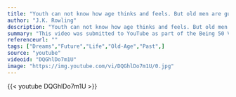 ```yaml
---
title: "Youth can not know how age thinks and feels. But old men are guilty if they forget what it was to be young."
author: "J.K. Rowling"
description: "Youth can not know how age thinks and feels. But old men are guilty if they forget what it was to be young. - J.K. Rowling quotes from GetInspired365.com"
summary: "This video was submitted to YouTube as part of the Being 50 Video Competition sponsored by Saga. "
referenceurl: ""
tags: ["Dreams","Future","Life","Old-Age","Past",]
source: "youtube"
videoid: "DQGhlDo7m1U"
image: "https://img.youtube.com/vi/DQGhlDo7m1U/0.jpg"
---
```


{{< youtube DQGhlDo7m1U >}}
